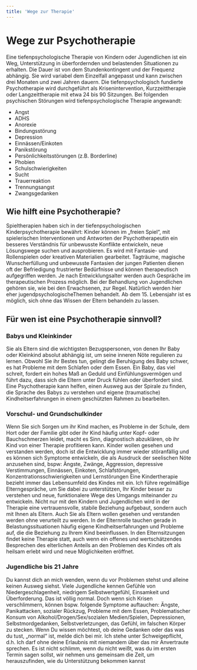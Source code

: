 ```yaml
---
title: 'Wege zur Therapie'
---
```

# Wege zur Psychotherapie
Eine tiefenpsychologische Therapie von Kindern oder Jugendlichen ist ein Weg, Unterstützung in überfordernden und belastenden Situationen zu erhalten. 
Die Dauer ist von dem Stundenkontingent und der Frequenz abhängig. Sie wird variabel dem Einzelfall angepasst und kann zwischen drei Monaten und zwei Jahren dauern. Die tiefenpsychologisch fundierte Psychotherapie wird durchgeführt als Krisenintervention, Kurzzeittherapie oder Langzeittherapie mit etwa 24 bis 90 Sitzungen.
Bei folgenden psychischen Störungen wird tiefenpsychologische Therapie angewandt:
- Angst
- ADHS
- Anorexie
- Bindungsstörung
- Depression
- Einnässen/Einkoten
- Panikstörung
- Persönlichkeitsstörungen (z.B. Borderline)
- Phobien
- Schulschwierigkeiten 
- Sucht
- Trauerreaktion 
- Trennungsangst 
- Zwangsgedanken

## Wie hilft eine Psychotherapie?
Spieltherapien haben sich in der tiefenpsychologischen Kinderpsychotherapie bewährt: Kinder können im „freien Spiel“, mit spielerischen Interventionen und Antworten der Psychotherapeutin ein besseres Verständnis für unbewusste Konflikte entwickeln, neue Lösungswege suchen und ausprobieren. Es wird mit Fantasie- und Rollenspielen oder kreativen Materialien gearbeitet. Tagträume, magische Wunscherfüllung und unbewusste Fantasien der jungen Patienten dienen oft der Befriedigung frustrierter Bedürfnisse und können therapeutisch aufgegriffen werden. Je nach Entwicklungsalter werden auch Gespräche im therapeutischen Prozess möglich. Bei der Behandlung von Jugendlichen gehören sie, wie bei den Erwachsenen, zur Regel. Natürlich werden hier eher  jugendpsychologischeThemen behandelt. Ab dem 15. Lebensjahr ist es möglich, sich ohne das Wissen der Eltern behandeln zu lassen.

## Für wen ist eine Psychotherapie sinnvoll?

### Babys und Kleinkinder
Sie als Eltern sind die wichtigsten Bezugspersonen, von denen Ihr Baby oder Kleinkind absolut abhängig ist, um seine inneren Nöte regulieren zu lernen. Obwohl Sie ihr Bestes tun, gelingt die Beruhigung des Baby schwer, es hat Probleme mit dem Schlafen oder dem Essen. Ein Baby, das viel schreit, fordert ein hohes Maß an Geduld und Einfühlungsvermögen und führt dazu, dass sich die Eltern unter Druck fühlen oder überfordert sind. Eine Psychotherapie kann helfen, einen Ausweg aus der Spirale zu finden, die Sprache des Babys zu verstehen und eigene (traumatische) Kindheitserfahrungen in einem geschützten Rahmen zu bearbeiten. 

### Vorschul- und Grundschulkinder
Wenn Sie sich Sorgen um ihr Kind machen, es Probleme in der Schule, dem Hort oder der Familie gibt oder ihr Kind häufig unter Kopf- oder Bauchschmerzen leidet, macht es Sinn, diagnostisch abzuklären, ob ihr Kind von einer Therapie profitieren kann. Kinder wollen gesehen und verstanden werden, doch ist die Entwicklung immer wieder störanfällig und es können sich Symptome entwickeln, die als Ausdruck der seelischen Nöte anzusehen sind, bspw:
Ängste, Zwänge, Aggression, depressive Verstimmungen, Einnässen, Einkoten, Schlafstörungen, Konzentrationsschwierigkeiten und Lernstörungen
Eine Kindertherapie bezieht immer das Lebensumfeld des Kindes mit ein. Ich führe regelmäßige Elterngespräche, um Sie dabei zu unterstützen, Ihr Kinder besser zu verstehen und neue, funktionalere Wege des Umgangs miteinander zu entwickeln.
Nicht nur mit den Kindern und Jugendlichen wird in der Therapie eine vertrauensvolle, stabile Beziehung aufgebaut, sondern auch mit Ihnen als Eltern. Auch Sie als Eltern wollen gesehen und verstanden werden ohne verurteilt zu werden. In der Elternrolle tauchen gerade in Belastungssituationen häufig eigene Kindheitserfahrungen und Probleme auf, die die Beziehung zu Ihrem Kind beeinflussen. In den Elternsitzungen findet keine Therapie statt, auch wenn ein offenes und wertschätzendes Besprechen des elterlichen Anteils an den Problemen des Kindes oft als heilsam erlebt wird und neue Möglichkeiten eröffnet.

### Jugendliche bis 21 Jahre
 Du kannst dich an mich wenden, wenn du vor Problemen stehst und alleine keinen Ausweg siehst. Viele Jugendliche kennen Gefühle von Niedergeschlagenheit, niedrigem Selbstwertgefühl, Einsamkeit und Überforderung. Das ist völlig normal. Doch wenn sich Krisen verschlimmern, können bspw. folgende Symptome auftauchen: Ängste, Panikattacken, sozialer Rückzug, Probleme mit dem Essen, Problematischer Konsum von Alkohol/Drogen/Sex/sozialen Medien/Spielen, Depressionen, Selbstmordgedanken, Selbstverletzungen, das Gefühl, im falschen Körper zu stecken.
Wenn Du wissen möchtest, ob deine Gedanken oder das was du tust, „normal“ ist, melde dich bei mir. Ich stehe unter Schweigepflicht, d.h. Ich darf ohne deine Erlaubnis mit niemandem über das mir Anvertraute sprechen. 
Es ist nicht schlimm, wenn du nicht weißt, was du im ersten Termin sagen sollst, wir nehmen uns gemeinsam die Zeit, um herauszufinden, wie du Unterstützung bekommen kannst
